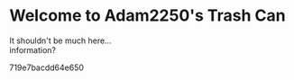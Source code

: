 # Welcome to Adam2250's Trash Can
It shouldn't be much here...<br>
information?<br>

719e7bacdd64e650
